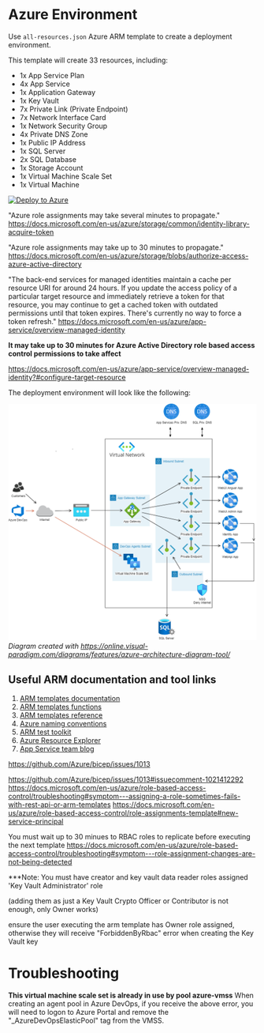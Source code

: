 # Azure Environment

Use `all-resources.json` Azure ARM template to create a deployment environment.

This template will create 33 resources, including:

- 1x App Service Plan
- 4x App Service
- 1x Application Gateway
- 1x Key Vault
- 7x Private Link (Private Endpoint)
- 7x Network Interface Card
- 1x Network Security Group
- 4x Private DNS Zone
- 1x Public IP Address
- 1x SQL Server
- 2x SQL Database
- 1x Storage Account
- 1x Virtual Machine Scale Set
- 1x Virtual Machine

[![Deploy to Azure](https://aka.ms/deploytoazurebutton)](https://portal.azure.com/#create/Microsoft.Template/uri/https%3A%2F%2Fraw.githubusercontent.com%2Fkierendixon%2Fpurchase-order-tracker-aspnetcore_angular%2Fmaster%2Fdeploy%2Fazure%2Fall-resources.json)

"Azure role assignments may take several minutes to propagate."
https://docs.microsoft.com/en-us/azure/storage/common/identity-library-acquire-token

"Azure role assignments may take up to 30 minutes to propagate."
https://docs.microsoft.com/en-us/azure/storage/blobs/authorize-access-azure-active-directory


"The back-end services for managed identities maintain a cache per resource URI for around 24 hours. If you update the access policy of a particular target resource and immediately retrieve a token for that resource, you may continue to get a cached token with outdated permissions until that token expires. There's currently no way to force a token refresh."
https://docs.microsoft.com/en-us/azure/app-service/overview-managed-identity

**It may take up to 30 minutes for Azure Active Directory role based access control permissions to take affect**

https://docs.microsoft.com/en-us/azure/app-service/overview-managed-identity?#configure-target-resource


The deployment environment will look like the following:

![Azure Environment](Azure%20Environment.png?raw=true)  
*Diagram created with https://online.visual-paradigm.com/diagrams/features/azure-architecture-diagram-tool/*

## Useful ARM documentation and tool links

1. [ARM templates documentation](https://docs.microsoft.com/en-us/azure/azure-resource-manager/templates)
1. [ARM templates functions](https://docs.microsoft.com/en-us/azure/azure-resource-manager/templates/template-functions)
1. [ARM templates reference](https://docs.microsoft.com/en-us/azure/templates)
1. [Azure naming conventions](https://docs.microsoft.com/en-us/azure/cloud-adoption-framework/ready/azure-best-practices/resource-naming)
1. [ARM test toolkit](https://docs.microsoft.com/en-us/azure/azure-resource-manager/templates/test-toolkit)
1. [Azure Resource Explorer](https://resources.azure.com/)
1. [App Service team blog](https://azure.github.io/AppService)



https://github.com/Azure/bicep/issues/1013

https://github.com/Azure/bicep/issues/1013#issuecomment-1021412292
https://docs.microsoft.com/en-us/azure/role-based-access-control/troubleshooting#symptom---assigning-a-role-sometimes-fails-with-rest-api-or-arm-templates
https://docs.microsoft.com/en-us/azure/role-based-access-control/role-assignments-template#new-service-principal


You must wait up to 30 minues to RBAC roles to replicate before executing the next template
https://docs.microsoft.com/en-us/azure/role-based-access-control/troubleshooting#symptom---role-assignment-changes-are-not-being-detected


***Note: You must have creator and key vault data reader roles assigned
'Key Vault Administrator' role

(adding them as just a Key Vault Crypto Officer or Contributor is not enough, only Owner works)

ensure the user executing the arm template has Owner role assigned, otherwise they will receive "ForbiddenByRbac" error when creating the Key Vault key




# Troubleshooting

**This virtual machine scale set is already in use by pool azure-vmss**
When creating an agent pool in Azure DevOps, if you receive the above error, you will need to logon to Azure Portal and remove the "_AzureDevOpsElasticPool" tag from the VMSS.